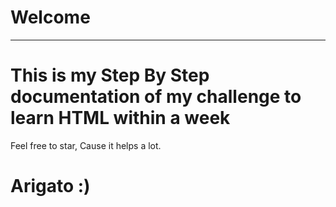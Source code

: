 # Welcome
---
<!-- .....qqqqq.....qqqqq. -->
# This is my Step By Step documentation of my challenge to learn HTML within a week
Feel free to star, Cause it helps a lot.
  
# Arigato :)
